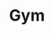 ---
layout: gym
title: Gym
permalink: /gym
hero-banner:
    media:
        video: 
        image: /assets/image/gym-hero.jpg
    title: In Struggle There's Growth
    description: 
    cta:
        text: 
        link: 
row-banner:
    image: /assets/image/gym-row.jpg
    title: Our Gym
    description: Level Ground Mixed Martial Arts empowers and connects our community through health and fitness. Our 6,500 square foot facility includes a dedicated mat space and weight area.  In addition to our classes, we provide Personal Training as well as Private Lessons in Martial Arts, Self-Defense, and Yoga (pricing available upon request.)

text-cta-banner:
    title: 22 or under? Check out our Success Tracks.
    description: If you are 22 or under, you qualify for free training by joining one of our Success Tracks. Our College Access programs includes tutoring and connection to 2 and 4 year university options. Our Student Trainer program trains you to become a fitness professional, and links you to an internship with a Boston-based gym.
    cta:
        text: View Tracks
        link: /success-tracks
lists:
    - title: Class Schedule
      bullets:
        - title: 
          description: "Mondays: 6 pm Mixed Martial Arts"
        - title:
          description: "Tuesdays: 5:45 pm Yoga, 7 pm Brazilian Jiu Jitsu"
        - title: 
          description: "Thursdays: 7 pm Muay Thai + No Gi Jiu Jitsu"
      footnote: We offer a diverse set of classes suited for Martial Arts and Yoga practitioners of all skill levels. Jiu Jitsu uniforms and all necessary equipment is provided.
    - title: Pricing 
      bullets:
        - title: Youth under 22
          description: Free (participation in Success Tracks encouraged)
        - title: Adults
          description: "Community Membership: $30/month for residents of Dorchester, Roxbury, and Mattapan"
        - title: 
          description: "Standard Membership: $50-$75/month recommended (pay what you can)"
      footnote:   
---
